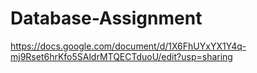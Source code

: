 # Database-Assignment

https://docs.google.com/document/d/1X6FhUYxYX1Y4q-mj9Rset6hrKfo5SAldrMTQECTduoU/edit?usp=sharing
